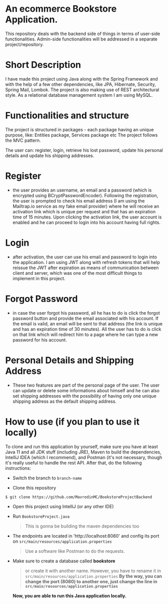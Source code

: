 
# An ecommerce Bookstore Application.

This repository deals with the backend side of things in terms of user-side functionalities.
Admin-side functionalities will be addressed in a separate project/repository.

# Short Description 

I have made this project using Java along with the Spring Framework and with the help of a few other dependencies, like JPA, Hibernate, Security, Spring Mail, Lombok.
The project is also making use of REST architectural style. 
As a relational database management system I am using MySQL. 

# Functionalities and structure 

The project is structured in packages - each package having an unique purpose, like: Entities package, Services package etc
The project follows the MVC pattern.

The user can: register, login, retrieve his lost password, update his personal details and update his shipping addresses.

# Register 
- the user provides an username, an email and a password (which is encrypted using BCryptPasswordEncoder). Following the registration, the user is prompted to check his email address (I am using the Mailtrap.io service as my fake email provider) where he will receive an activation link which is unique per request and that has an expiration time of 15 minutes. Upon clicking the activation link, the user account is enabled and he can proceed to login into his account having full rights.

# Login
- after activation, the user can use his email and password to login into the application. I am using JWT along with refresh tokens that will help reissue the JWT after expiration as means of communication between client and server, which was one of the most difficult things to implement in this project.

# Forgot Password 
- in case the user forgot his password, all he has to do is click the forgot password button and provide the email associated with his account. If the email is valid, an email will be sent to that address (the link is unique and has an expiration time of 30 minutes). All the user has to do is click on that link which will redirect him to a page where he can type a new password for his account.

# Personal Details and Shipping Address
- These two features are part of the personal page of the user. The user can update or delete some informations about himself and he can also set shipping addresses with the possibility of having only one unique shipping address as the default shipping address. 

# How to use (if you plan to use it locally)

To clone and run this application by yourself, make sure you have at least Java 11 and all JDK stuff (including JRE), Maven to build the dependencies,
IntelliJ IDEA (which I recommend), and Postman (it's not necessary, though it's really useful to handle the rest API. After that, do the following instructions: 

- Switch the branch to ```branch-name```

- Clone this repository
```bash
$ git clone https://github.com/MavrodinMC/BookstoreProjectBackend
```
- Open this project using IntelliJ (or any other IDE)

- Run ```BookstoreProject.java```
  > This is gonna be building the maven dependencies too
- The endpoints are located in 'http://localhost:8080' and config its port on ```src/main/resources/application.properties```
  > Use a software like Postman to do the requests. 
  
- Make sure to create a database called **bookstore** 
  > or create it with another name. However, you have to rename it in ```src/main/resources/application.properties```
 **By the way, you can change the port (8080) to another one, just change the line in ```src/main/resources/application.properties```**

  **Now, you are able to run this Java application locally.** 




